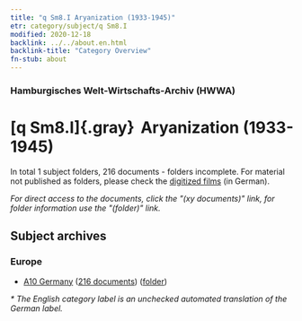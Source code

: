 ```yaml
---
title: "q Sm8.I Aryanization (1933-1945)"
etr: category/subject/q Sm8.I
modified: 2020-12-18
backlink: ../../about.en.html
backlink-title: "Category Overview"
fn-stub: about
---
```


### Hamburgisches Welt-Wirtschafts-Archiv (HWWA)
# [q Sm8.I]{.gray}&#8201; Aryanization (1933-1945)&#160; 





In total 1 subject folders, 216 documents - folders incomplete.
For material not published as folders, please check the [digitized films](/film/h1_sh) (in German).

_For direct access to the documents, click the "(xy documents)" link, for folder information use the "(folder)" link._

## Subject archives



### Europe

- [A10 Germany](../../../geo/about.en.html#A10) (<a href="https://dfg-viewer.de/show/?tx_dlf[id]=https://pm20.zbw.eu/mets/sh/1261xx/126128/2083xx/208307/public.mets.en.xml" target="_blank">216 documents</a>) ([folder](http://purl.org/pressemappe20/folder/sh/126128,208307))


_* The English category label is an unchecked automated translation of the German label._

